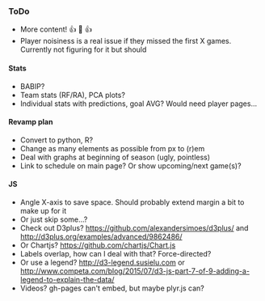 ### ToDo
- More content! :+1: :100: :+1:
- Player noisiness is a real issue if they missed the first X games.  Currently not figuring for it but should
#### Stats
- BABIP?
- Team stats (RF/RA), PCA plots?
- Individual stats with predictions, goal AVG?  Would need player pages...
#### Revamp plan
- Convert to python, R?
- Change as many elements as possible from px to (r)em
- Deal with graphs at beginning of season (ugly, pointless)
- Link to schedule on main page?  Or show upcoming/next game(s)?
#### JS
- Angle X-axis to save space.  Should probably extend margin a bit to make up for it
- Or just skip some...?
- Check out D3plus? https://github.com/alexandersimoes/d3plus/ and http://d3plus.org/examples/advanced/9862486/
- Or Chartjs? https://github.com/chartjs/Chart.js
- Labels overlap, how can I deal with that?  Force-directed?
- Or use a legend?  http://d3-legend.susielu.com or http://www.competa.com/blog/2015/07/d3-js-part-7-of-9-adding-a-legend-to-explain-the-data/
- Videos?  gh-pages can't embed, but maybe plyr.js can?
